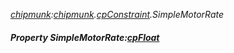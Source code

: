_[chipmunk](../../modules/chipmunk/chipmunk-module.md):[chipmunk](../../modules/chipmunk/chipmunk-module.md).[cpConstraint](../../modules/chipmunk/chipmunk-cpconstraint.md).SimpleMotorRate_
##### Property SimpleMotorRate:[cpFloat](../../modules/chipmunk/chipmunk-cpfloat.md)
